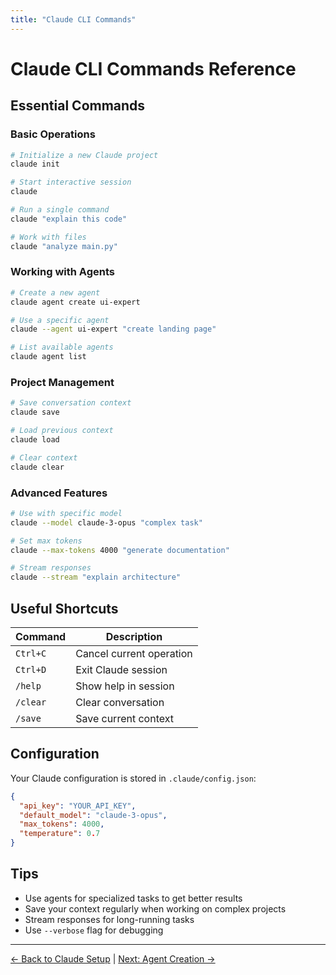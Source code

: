 ```yaml
---
title: "Claude CLI Commands"
---
```


# Claude CLI Commands Reference

## Essential Commands

### Basic Operations
```bash
# Initialize a new Claude project
claude init

# Start interactive session
claude

# Run a single command
claude "explain this code"

# Work with files
claude "analyze main.py"
```

### Working with Agents
```bash
# Create a new agent
claude agent create ui-expert

# Use a specific agent
claude --agent ui-expert "create landing page"

# List available agents
claude agent list
```

### Project Management
```bash
# Save conversation context
claude save

# Load previous context
claude load

# Clear context
claude clear
```

### Advanced Features
```bash
# Use with specific model
claude --model claude-3-opus "complex task"

# Set max tokens
claude --max-tokens 4000 "generate documentation"

# Stream responses
claude --stream "explain architecture"
```

## Useful Shortcuts

| Command | Description |
|---------|-------------|
| `Ctrl+C` | Cancel current operation |
| `Ctrl+D` | Exit Claude session |
| `/help` | Show help in session |
| `/clear` | Clear conversation |
| `/save` | Save current context |

## Configuration

Your Claude configuration is stored in `.claude/config.json`:

```json
{
  "api_key": "YOUR_API_KEY",
  "default_model": "claude-3-opus",
  "max_tokens": 4000,
  "temperature": 0.7
}
```

## Tips

- Use agents for specialized tasks to get better results
- Save your context regularly when working on complex projects
- Stream responses for long-running tasks
- Use `--verbose` flag for debugging

---

[← Back to Claude Setup](03-claude-code-install.md) | [Next: Agent Creation →](04-agent-creation.md)
